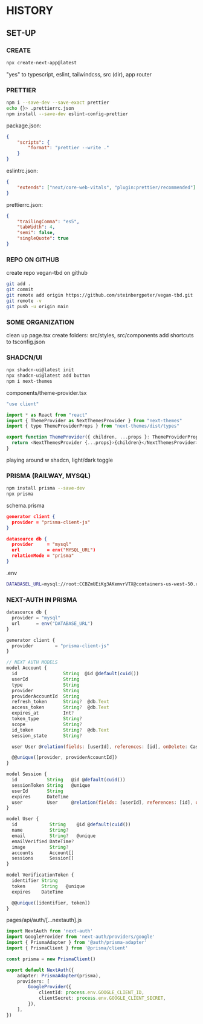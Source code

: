 # HISTORY

## SET-UP

### CREATE

```bash
npx create-next-app@latest
```

"yes" to typescript, eslint, tailwindcss, src (dir), app router

### PRETTIER

```bash
npm i --save-dev --save-exact prettier
echo {}> .prettierrc.json
npm install --save-dev eslint-config-prettier
```

package.json:

```json
{
    "scripts": {
        "format": "prettier --write ."
    }
}
```

eslintrc.json:

```json
{
    "extends": ["next/core-web-vitals", "plugin:prettier/recommended"]
}
```

prettierrc.json:

```json
{
    "trailingComma": "es5",
    "tabWidth": 4,
    "semi": false,
    "singleQuote": true
}
```

### REPO ON GITHUB

create repo vegan-tbd on github

```bash
git add .
git commit
git remote add origin https://github.com/steinbergpeter/vegan-tbd.git
git remote -v
git push -u origin main
```

### SOME ORGANIZATION

clean up page.tsx
create folders: src/styles, src/components
add shortcuts to tsconfig.json

### SHADCN/UI

```bash
npx shadcn-ui@latest init
npx shadcn-ui@latest add button
npm i next-themes
```

components/theme-provider.tsx

```javascript
"use client"

import * as React from "react"
import { ThemeProvider as NextThemesProvider } from "next-themes"
import { type ThemeProviderProps } from "next-themes/dist/types"

export function ThemeProvider({ children, ...props }: ThemeProviderProps) {
  return <NextThemesProvider {...props}>{children}</NextThemesProvider>
}
```

playing around w shadcn, light/dark toggle

### PRISMA (RAILWAY, MYSQL)

```bash
npm install prisma --save-dev
npx prisma
```

schema.prisma

```json
generator client {
  provider = "prisma-client-js"
}

datasource db {
  provider     = "mysql"
  url          = env("MYSQL_URL")
  relationMode = "prisma"
}
```

.env

```bash
DATABASEL_URL=mysql://root:CCBZmUEiKg3AKemvrVTX@containers-us-west-50.railway.app:5573/railway
```

### NEXT-AUTH IN PRISMA

```javascript
datasource db {
  provider = "mysql"
  url      = env("DATABASE_URL")
}

generator client {
  provider        = "prisma-client-js"
}

// NEXT AUTH MODELS
model Account {
  id                 String  @id @default(cuid())
  userId             String
  type               String
  provider           String
  providerAccountId  String
  refresh_token      String?  @db.Text
  access_token       String?  @db.Text
  expires_at         Int?
  token_type         String?
  scope              String?
  id_token           String?  @db.Text
  session_state      String?

  user User @relation(fields: [userId], references: [id], onDelete: Cascade)

  @@unique([provider, providerAccountId])
}

model Session {
  id           String   @id @default(cuid())
  sessionToken String   @unique
  userId       String
  expires      DateTime
  user         User     @relation(fields: [userId], references: [id], onDelete: Cascade)
}

model User {
  id            String    @id @default(cuid())
  name          String?
  email         String?   @unique
  emailVerified DateTime?
  image         String?
  accounts      Account[]
  sessions      Session[]
}

model VerificationToken {
  identifier String
  token      String   @unique
  expires    DateTime

  @@unique([identifier, token])
}
```

pages/api/auth/[...nextauth].js

```typescript
import NextAuth from 'next-auth'
import GoogleProvider from 'next-auth/providers/google'
import { PrismaAdapter } from '@auth/prisma-adapter'
import { PrismaClient } from '@prisma/client'

const prisma = new PrismaClient()

export default NextAuth({
    adapter: PrismaAdapter(prisma),
    providers: [
        GoogleProvider({
            clientId: process.env.GOOGLE_CLIENT_ID,
            clientSecret: process.env.GOOGLE_CLIENT_SECRET,
        }),
    ],
})
```
